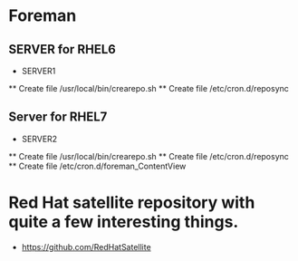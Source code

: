 # Foreman

## SERVER for RHEL6

* SERVER1

** Create file /usr/local/bin/crearepo.sh
** Create file /etc/cron.d/reposync

## Server for RHEL7

* SERVER2

** Create file /usr/local/bin/crearepo.sh
** Create file /etc/cron.d/reposync
** Create file /etc/cron.d/foreman_ContentView

# Red Hat satellite repository with quite a few interesting things.

- https://github.com/RedHatSatellite

